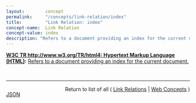 ```yaml
---
layout:        concept
permalink:     "/concepts/link-relation/index"
title:         "Link Relation: index"
concept-name:  Link Relation
concept-value: index
description: "Refers to a document providing an index for the current document."
---
```


**[W3C TR http://www.w3.org/TR/html4: Hypertext Markup Language (HTML)](/specs/W3C/TR/html4 "This specification defines the HyperText Markup Language (HTML), the publishing language of the World Wide Web. This specification defines HTML 4.01, which is a subversion of HTML 4. In addition to the text, multimedia, and hyperlink features of the previous versions of HTML (HTML 3.2 and HTML 2.0), HTML 4 supports more multimedia options, scripting languages, style sheets, better printing facilities, and documents that are more accessible to users with disabilities. HTML 4 also takes great strides towards the internationalization of documents, with the goal of making the Web truly World Wide."):** [Refers to a document providing an index for the current document.](http://www.w3.org/TR/html4/types.html#type-links "Read documentation for Link Relation &#34;index&#34;")

<br/>
<hr/>

<p style="float : left"><a href="./index.json" title="JSON representing this particular Web Concept value">JSON</a></p>
<p style="text-align: right">Return to list of all ( <a href="../link-relations">Link Relations</a> | <a href="../">Web Concepts</a> )</p>
